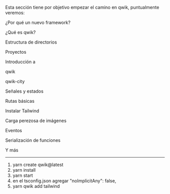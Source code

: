 Esta sección tiene por objetivo empezar el camino en qwik, puntualmente veremos:

¿Por qué un nuevo framework?

¿Qué es qwik?

Estructura de directorios

Proyectos

Introducción a 

qwik 

qwik-city

Señales y estados

Rutas básicas

Instalar Tailwind

Carga perezosa de imágenes

Eventos

Serialización de funciones

Y más

---

1) yarn create qwik@latest
2) yarn install 
3) yarn start
4) en el tsconfig.json agregar "noImplicitAny": false, 
5) yarn qwik add tailwind